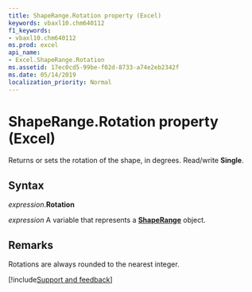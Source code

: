 ```yaml
---
title: ShapeRange.Rotation property (Excel)
keywords: vbaxl10.chm640112
f1_keywords:
- vbaxl10.chm640112
ms.prod: excel
api_name:
- Excel.ShapeRange.Rotation
ms.assetid: 17ec0cd5-99be-f02d-8733-a74e2eb2342f
ms.date: 05/14/2019
localization_priority: Normal
---
```



# ShapeRange.Rotation property (Excel)

Returns or sets the rotation of the shape, in degrees. Read/write **Single**.


## Syntax

_expression_.**Rotation**

_expression_ A variable that represents a **[ShapeRange](Excel.shaperange.md)** object.


## Remarks

Rotations are always rounded to the nearest integer.




[!include[Support and feedback](~/includes/feedback-boilerplate.md)]